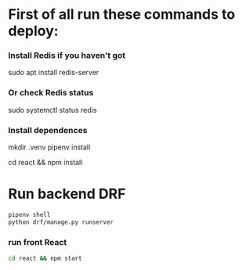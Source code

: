 # First of all run these commands to deploy:

### Install Redis if you haven't got

sudo apt install redis-server

### Or check Redis status

sudo systemctl status redis

### Install dependences

mkdir .venv
pipenv install

cd react && npm install

# Run backend DRF

```bash
pipenv shell
python drf/manage.py runserver
```

### run front React

```bash
cd react && npm start
```
